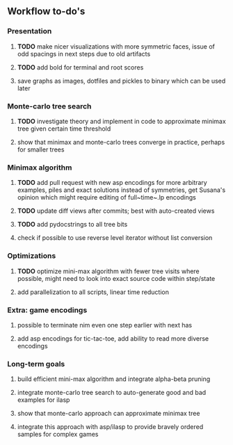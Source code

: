 Workflow to-do\'s
-----------------

### Presentation

1.  **TODO** make nicer visualizations with more symmetric
    faces, issue of odd spacings in next steps due to old artifacts

2.  **TODO** add bold for terminal and root scores

3.  save graphs as images, dotfiles and pickles to binary which can be
    used later

### Monte-carlo tree search

1.  **TODO** investigate theory and implement in code to
    approximate minimax tree given certain time threshold

2.  show that minimax and monte-carlo trees converge in practice,
    perhaps for smaller trees

### Minimax algorithm

1.  **TODO** add pull request with new asp encodings for more
    arbitrary examples, piles and exact solutions instead of symmetries,
    get Susana\'s opinion which might require editing of full~time~.lp
    encodings

2.  **TODO** update diff views after commits; best with
    auto-created views

3.  **TODO** add pydocstrings to all tree bits

4.  check if possible to use reverse level iterator without list
    conversion

### Optimizations

1.  **TODO** optimize mini-max algorithm with fewer tree
    visits where possible, might need to look into exact source code
    within step/state

2.  add parallelization to all scripts, linear time reduction

### Extra: game encodings

1.  possible to terminate nim even one step earlier with next has

2.  add asp encodings for tic-tac-toe, add ability to read more diverse
    encodings

### Long-term goals

1.  build efficient mini-max algorithm and integrate alpha-beta pruning

2.  integrate monte-carlo tree search to auto-generate good and bad
    examples for ilasp

3.  show that monte-carlo approach can approximate minimax tree

4.  integrate this approach with asp/ilasp to provide bravely ordered
    samples for complex games
